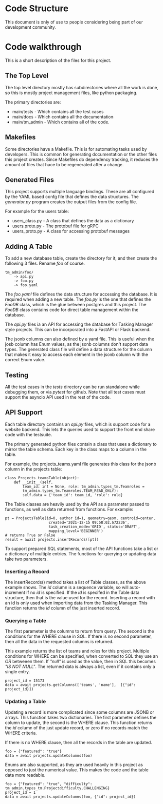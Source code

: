 # Code Structure

This document is only of use to people considering being part of our
development community.

# Code walkthrough

This is a short description of the files for this project.

## The Top Level

The top level directory mostly has subdirectories where all the work
is done, so this is mostly project management files, like python
packaging.

The primary directories are:

* main/tests - Which contains all the test cases
* main/docs - Which contains all the documentation
* main/tm_admin - Which contains all of the code.

## Makefiles

Some directories have a Makefile. This is for automating tasks used by
developers. This is common for generating documentation or the other
files this project creates. Since Makefiles do dependency tracking, it
reduces the amount of files that hace to be regenerated after a
change.

## Generated Files

This project supports multiple language bindings. These are all
configured by the YAML based confg file that defines the data
structures. The *generator.py* program creates the output files from
the config file.

For example for the users table:

* users_class.py - A class that defines the data as a dictionary
* users.proto.py - The protobuf file for gRPC
* users_proto.py - A class for accessing protobuf messages

## Adding A Table

To add a new database table, create the directory for it, and then
create the following 3 files. Rename *foo* of course.

	tm_admin/foo/
		-> api.py
		-> foo.py
		-> foo.yaml

The *foo.yaml* file defines the data structure for accessing the
database. It is required when adding a new table. The *foo.py* is the
one that defines the *FooDB* class, which is the glue between postgres
and this project. The *FooDB* class contains code for direct table
management within the database.

The *api.py* files ia an API for accessing the database for Tasking
Manager style projects. This can be incorporated into a FastAPI or
Flask backend.

The jsonb columns can also defined by a yaml file. This is useful when
the josb column has Enum values, as the jsonb columns don't support
data types. The generated class file will define a data structure for
the column that makes it easy to access each element in the jsonb
column with the correct Enum value.

## Testing

All the test cases in the *tests* directory can be run standalone
while debugging them, or via *pytest* for github. Note that all test
cases must support the asyncio API used in the rest of the code.

## API Support

Each table directory contains an *api.py* files, which is support code
for a website backend. This lets the queries used to support the front
end share code with the testsuite.

The primary generated python files contain a class that uses a
dictionary to mirror the table schema. Each key in the class maps to a
column in the table.

For example, the projects_teams.yaml file generates this class for the
jsonb column in the projects table:

	class Projects_teamsTable(object):
		def __init__(self,
            team_id: int = None, role: tm_admin.types_tm.Teamroles =
			tm_admin.types_tm.Teamroles.TEAM_READ_ONLY):
            self.data = {'team_id': team_id, 'role': role}

The Table classes are heavily used by the API as a parameter passed to
functions, as well as data returned from functions. For example:

    pt = ProjectsTable(id=0, author_id=1, geometry=geom, centroid=center,
                        created='2021-12-15 09:58:02.672236',
                        task_creation_mode='GRID', status='DRAFT',
                        mapping_level='BEGINNER')
    # returns True or False
    result = await projects.insertRecords([pt])

To support prepared SQL statements, most of the API functions take a
list or a dictionary of multiple entries. The functions for querying
or updating data take two parameters.


### Inserting a Record

The insertRecords() method takes a list of Table classes, as the above
example shows. The *id* column is a sequence variable, so will
auto-increment if no *id* is specified. If the *id* is specifed in the
Table data structure, then that is the value used for the
record. Inserting a record with an id is only used when importing
data from the Tasking Manager. This function returns the *id* column
of the just inserted record.

### Querying a Table

The first parameter is the columns to return from query. The second is
the conditions for the WHERE clause in SQL. If there is no second
parameter, then all the data in the requested columns is returned.

This example returns the list of teams and roles for this
project. Multiple conditions for WHERE can be specified, when
converted to SQL they use an *OR* betweeen them. If *"null"* is used
as the value, then in SQL this becomes *"IS NOT NULL"*. The returned
data is always a list, even if it contains only a single entry.

	project_id = 15173
	data = await projects.getColumns(['teams', 'name'],  [{"id": project_id}])

### Updating a Table

Updating a record is more complicated since some columns are JSONB or
arrays. This function takes two dictionaries. The first parameter
defines the column to update, the second is the WHERE clause. This
function returns the *id* column of the just update record, or zero if
no records match the WHERE criteria.

If there is no WHERE clause, then all the records in the table are
updated.

    foo = {"featured": "true"}
    data = await projects.updateColumns(foo)

Enums are also supported, as they are used heavily in this project as
opposed to just the numerical value. This makes the code and the table
data more readable.

    foo = {"featured": "true", "difficulty": tm_admin.types_tm.Projectdifficulty.CHALLENGING}
	project_id = 1
	data = await projects.updateColumns(foo, {"id": project_id})
